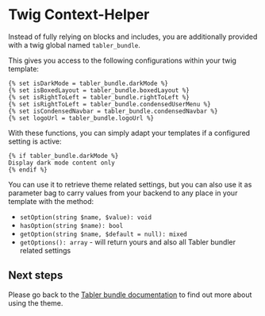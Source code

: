 # Twig Context-Helper

Instead of fully relying on blocks and includes, you are additionally provided with a twig global named `tabler_bundle`.

This gives you access to the following configurations within your twig template:
```
{% set isDarkMode = tabler_bundle.darkMode %}
{% set isBoxedLayout = tabler_bundle.boxedLayout %}
{% set isRightToLeft = tabler_bundle.rightToLeft %}
{% set isRightToLeft = tabler_bundle.condensedUserMenu %}
{% set isCondensedNavbar = tabler_bundle.condensedNavbar %}
{% set logoUrl = tabler_bundle.logoUrl %}
```

With these functions, you can simply adapt your templates if a configured setting is active:
```
{% if tabler_bundle.darkMode %}
Display dark mode content only
{% endif %}
```

You can use it to retrieve theme related settings, but you can also use it as parameter bag
to carry values from your backend to any place in your template with the method:

- `setOption(string $name, $value): void`
- `hasOption(string $name): bool`
- `getOption(string $name, $default = null): mixed`
- `getOptions(): array` - will return yours and also all Tabler bundler related settings

## Next steps

Please go back to the [Tabler bundle documentation](index.md) to find out more about using the theme.
